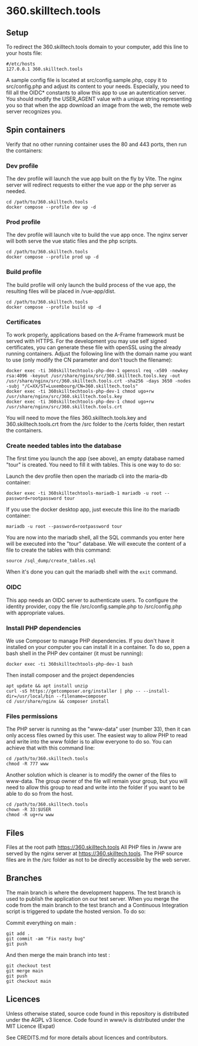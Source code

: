 # 360.skilltech.tools

## Setup

To redirect the 360.skilltech.tools domain to your computer, add this line to your hosts file:

```
#/etc/hosts
127.0.0.1 360.skilltech.tools
```

A sample config file is located at src/config.sample.php, copy it to src/config.php and adjust its content to your needs. Especially, you need to fill all the OIDC* constants to allow this app to use an autentication server. You should modify the USER_AGENT value with a unique string representing you so that when the app download an image from the web, the remote web server recognizes you.

## Spin containers

Verify that no other running container uses the 80 and 443 ports, then run the containers:

### Dev profile

The dev profile will launch the vue app built on the fly by Vite. The nginx server will redirect requests to either the vue app or the php server as needed.

```
cd /path/to/360.skilltech.tools
docker compose --profile dev up -d
```

### Prod profile

The dev profile will launch vite to build the vue app once. The nginx server will both serve the vue static files and the php scripts.

```
cd /path/to/360.skilltech.tools
docker compose --profile prod up -d
```

### Build profile

The build profile will only launch the build process of the vue app, the resulting files will be placed in /vue-app/dist.

```
cd /path/to/360.skilltech.tools
docker compose --profile build up -d
```

### Certificates

To work properly, applications based on the A-Frame framework must be served with HTTPS. For the development you may use self signed certificates, you can generate these file with openSSL using the already running containers. Adjust the following line with the domain name you want to use (only modify the CN parameter and don't touch the filename):

```
docker exec -ti 360skilltechtools-php-dev-1 openssl req -x509 -newkey rsa:4096 -keyout /usr/share/nginx/src/360.skilltech.tools.key -out /usr/share/nginx/src/360.skilltech.tools.crt -sha256 -days 3650 -nodes -subj "/C=XX/ST=Luxembourg/CN=360.skilltech.tools"
docker exec -ti 360skilltechtools-php-dev-1 chmod ugo+rw /usr/share/nginx/src/360.skilltech.tools.key
docker exec -ti 360skilltechtools-php-dev-1 chmod ugo+rw /usr/share/nginx/src/360.skilltech.tools.crt
```

You will need to move the files 360.skilltech.tools.key and 360.skilltech.tools.crt from the /src folder to the /certs folder, then restart the containers.

### Create needed tables into the database

The first time you launch the app (see above), an empty database named "tour" is created. You need to fill it with tables. This is one way to do so:

Launch the dev profile then open the mariadb cli into the maria-db container:
```
docker exec -ti 360skilltechtools-mariadb-1 mariadb -u root --password=rootpassword tour
```

If you use the docker desktop app, just execute this line ito the mariadb container:
```
mariadb -u root --password=rootpassword tour
```

You are now into the mariadb shell, all the SQL commands you enter here will be executed into the "tour" database. We will execute the content of a file to create the tables with this command:

```
source /sql_dump/create_tables.sql
```

When it's done you can quit the mariadb shell with the ```exit``` command.

### OIDC

This app needs an OIDC server to authenticate users. To configure the identity provider, copy the file /src/config.sample.php to /src/config.php with appropriate values.


### Install PHP dependencies

We use Composer to manage PHP dependencies. If you don't have it installed on your computer you can install it in a container. To do so, ppen a bash shell in the PHP dev container (it must be running):

    docker exec -ti 360skilltechtools-php-dev-1 bash

Then install composer and the project dependencies

    apt update && apt install unzip
    curl -sS https://getcomposer.org/installer | php -- --install-dir=/usr/local/bin --filename=composer
    cd /usr/share/nginx && composer install


### Files permissions

The PHP server is running as the "www-data" user (number 33), then it can only access files owned by this user. The easiest way to allow PHP to read and write into the www folder is to allow everyone to do so. You can achieve that with this command line:

```
cd /path/to/360.skilltech.tools
chmod -R 777 www
```

Another solution which is cleaner is to modify the owner of the files to www-data. The group owner of the file will remain your group, but you will need to allow this group to read and write into the folder if you want to be able to do so from the host.

```
cd /path/to/360.skilltech.tools
chown -R 33:$USER
chmod -R ug+rw www
```

## Files

Files at the root path https://360.skilltech.tools
All PHP files in /www are served by the nginx server at https://360.skilltech.tools. The PHP source files are in the /src folder as not to be directly accessible by the web server.

## Branches

The main branch is where the development happens. The test branch is used to publish the application on our test server. When you merge the code from the main branch to the test branch and a Continuous Integration script is triggered to update the hosted version. To do so:

Commit everything on main :

```
git add .
git commit -am "Fix nasty bug"
git push
```

And then merge the main branch into test :

```
git checkout test
git merge main
git push
git checkout main
```

## Licences

Unless otherwise stated, source code found in this repository is distributed under the AGPL v3 licence.
Code found in www/v is distributed under the MIT Licence (Expat)

See CREDITS.md for more details about licences and contributors.
